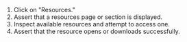 1. Click on "Resources."
2. Assert that a resources page or section is displayed.
3. Inspect available resources and attempt to access one.
4. Assert that the resource opens or downloads successfully.